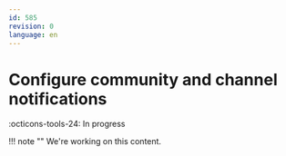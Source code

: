 ```yaml
---
id: 585
revision: 0
language: en
---
```


# Configure community and channel notifications

:octicons-tools-24: In progress

!!! note ""
We're working on this content.

